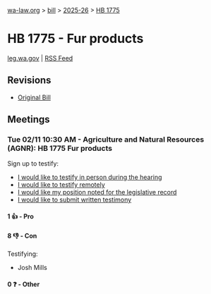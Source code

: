 [wa-law.org](/) > [bill](/bill/) > [2025-26](/bill/2025-26/) > [HB 1775](/bill/2025-26/hb/1775/)

# HB 1775 - Fur products
[leg.wa.gov](https://app.leg.wa.gov/billsummary?BillNumber=1775&Year=2025&Initiative=false) | [RSS Feed](./rss.xml)

## Revisions
* [Original Bill](1/)

## Meetings
### Tue 02/11 10:30 AM - Agriculture and Natural Resources (AGNR): HB 1775 Fur products
Sign up to testify:
* [I would like to testify in person during the hearing](https://app.leg.wa.gov/csi/Testifier/Add?chamber=House&mId=32738&aId=163596&caId=25525&tId=1)
* [I would like to testify remotely](https://app.leg.wa.gov/csi/Testifier/Add?chamber=House&mId=32738&aId=163596&caId=25525&tId=2)
* [I would like my position noted for the legislative record](https://app.leg.wa.gov/csi/Testifier/Add?chamber=House&mId=32738&aId=163596&caId=25525&tId=3)
* [I would like to submit written testimony](https://app.leg.wa.gov/csi/Testifier/Add?chamber=House&mId=32738&aId=163596&caId=25525&tId=4)

#### 1 👍 - Pro

#### 8 👎 - Con
Testifying:
* Josh Mills

#### 0 ❓ - Other
